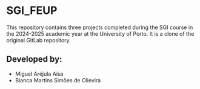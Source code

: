 # SGI_FEUP
This repository contains three projects completed during the SGI course in the 2024-2025 academic year at the University of Porto. It is a clone of the original GitLab repository.

## Developed by:
- Miguel Aréjula Aísa
- Bianca Martins Simões de Olievira
